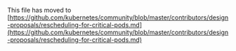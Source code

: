 This file has moved to [https://github.com/kubernetes/community/blob/master/contributors/design-proposals/rescheduling-for-critical-pods.md](https://github.com/kubernetes/community/blob/master/contributors/design-proposals/rescheduling-for-critical-pods.md)
